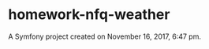 homework-nfq-weather
====================

A Symfony project created on November 16, 2017, 6:47 pm.

